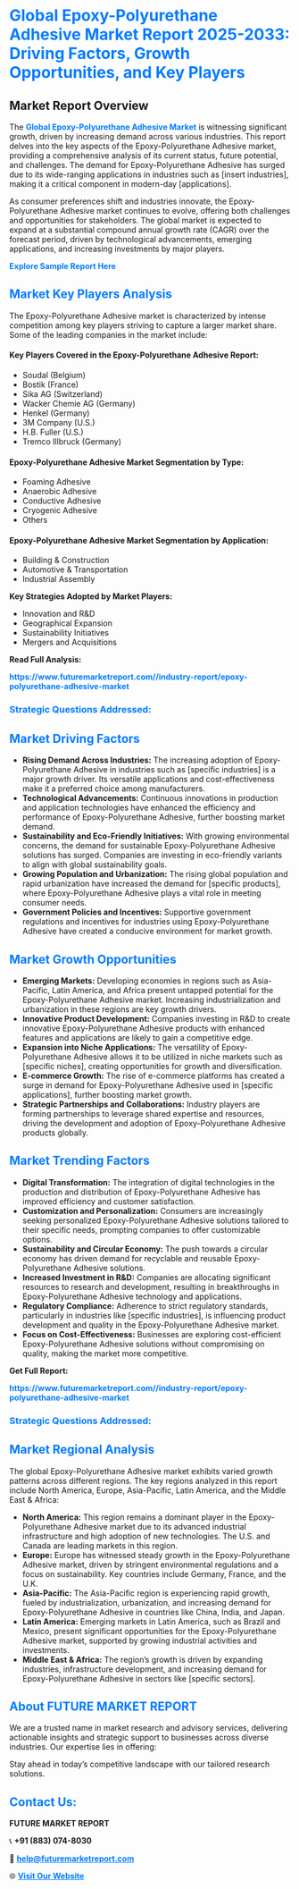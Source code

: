 <h1 style="color: #007BFF;">Global Epoxy-Polyurethane Adhesive Market Report 2025-2033: Driving Factors, Growth Opportunities, and Key Players</h1>

<section id="overview">
<h2>Market Report Overview</h2>
<p>The <a href="https://www.futuremarketreport.com//industry-report/epoxy-polyurethane-adhesive-market" style="color: #007BFF; text-decoration: none;"><strong>Global Epoxy-Polyurethane Adhesive Market</strong></a> is witnessing significant growth, driven by increasing demand across various industries. This report delves into the key aspects of the Epoxy-Polyurethane Adhesive market, providing a comprehensive analysis of its current status, future potential, and challenges. The demand for Epoxy-Polyurethane Adhesive has surged due to its wide-ranging applications in industries such as [insert industries], making it a critical component in modern-day [applications].</p>
<p>As consumer preferences shift and industries innovate, the Epoxy-Polyurethane Adhesive market continues to evolve, offering both challenges and opportunities for stakeholders. The global market is expected to expand at a substantial compound annual growth rate (CAGR) over the forecast period, driven by technological advancements, emerging applications, and increasing investments by major players.</p>
</section>

<section id="overview">
<p><a href="https://www.futuremarketreport.com//request-sample/reportId=85267" style="color: #007BFF; text-decoration: none;"><strong>Explore Sample Report Here</strong></a></p>
</section>

<section id="key-players">
<h2 style="color: #007BFF;">Market Key Players Analysis</h2>
<p>The Epoxy-Polyurethane Adhesive market is characterized by intense competition among key players striving to capture a larger market share. Some of the leading companies in the market include:</p>
<h4>Key Players Covered in the Epoxy-Polyurethane Adhesive Report:</h4>
<ul><li>Soudal (Belgium)</li><li>Bostik (France)</li><li>Sika AG (Switzerland)</li><li>Wacker Chemie AG (Germany)</li><li>Henkel (Germany)</li><li>3M Company (U.S.)</li><li>H.B. Fuller (U.S.)</li><li>Tremco Illbruck (Germany)</li></ul>
<h4>Epoxy-Polyurethane Adhesive Market Segmentation by Type:</h4>
<ul><li>Foaming Adhesive</li><li>Anaerobic Adhesive</li><li>Conductive Adhesive</li><li>Cryogenic Adhesive</li><li>Others</li></ul>

<h4>Epoxy-Polyurethane Adhesive Market Segmentation by Application:</h4>
<ul><li>Building &amp; Construction</li><li>Automotive &amp; Transportation</li><li>Industrial Assembly</li></ul>
<p><strong>Key Strategies Adopted by Market Players:</strong></p>
<ul>
<li>Innovation and R&D</li>
<li>Geographical Expansion</li>
<li>Sustainability Initiatives</li>
<li>Mergers and Acquisitions</li>
</ul>
</section>

<section>
<p><strong>Read Full Analysis: </strong></p><a href="https://www.futuremarketreport.com//industry-report/epoxy-polyurethane-adhesive-market" style="color: #007BFF; text-decoration: none;"><strong>https://www.futuremarketreport.com//industry-report/epoxy-polyurethane-adhesive-market</strong></a>
<h3 style="color: #007BFF;">Strategic Questions Addressed:</h3>
</section>

<section id="driving-factors">
<h2 style="color: #007BFF;">Market Driving Factors</h2>
<ul>
<li><strong>Rising Demand Across Industries:</strong> The increasing adoption of Epoxy-Polyurethane Adhesive in industries such as [specific industries] is a major growth driver. Its versatile applications and cost-effectiveness make it a preferred choice among manufacturers.</li>
<li><strong>Technological Advancements:</strong> Continuous innovations in production and application technologies have enhanced the efficiency and performance of Epoxy-Polyurethane Adhesive, further boosting market demand.</li>
<li><strong>Sustainability and Eco-Friendly Initiatives:</strong> With growing environmental concerns, the demand for sustainable Epoxy-Polyurethane Adhesive solutions has surged. Companies are investing in eco-friendly variants to align with global sustainability goals.</li>
<li><strong>Growing Population and Urbanization:</strong> The rising global population and rapid urbanization have increased the demand for [specific products], where Epoxy-Polyurethane Adhesive plays a vital role in meeting consumer needs.</li>
<li><strong>Government Policies and Incentives:</strong> Supportive government regulations and incentives for industries using Epoxy-Polyurethane Adhesive have created a conducive environment for market growth.</li>
</ul>
</section>

<section id="growth-opportunities">
<h2 style="color: #007BFF;">Market Growth Opportunities</h2>
<ul>
<li><strong>Emerging Markets:</strong> Developing economies in regions such as Asia-Pacific, Latin America, and Africa present untapped potential for the Epoxy-Polyurethane Adhesive market. Increasing industrialization and urbanization in these regions are key growth drivers.</li>
<li><strong>Innovative Product Development:</strong> Companies investing in R&D to create innovative Epoxy-Polyurethane Adhesive products with enhanced features and applications are likely to gain a competitive edge.</li>
<li><strong>Expansion into Niche Applications:</strong> The versatility of Epoxy-Polyurethane Adhesive allows it to be utilized in niche markets such as [specific niches], creating opportunities for growth and diversification.</li>
<li><strong>E-commerce Growth:</strong> The rise of e-commerce platforms has created a surge in demand for Epoxy-Polyurethane Adhesive used in [specific applications], further boosting market growth.</li>
<li><strong>Strategic Partnerships and Collaborations:</strong> Industry players are forming partnerships to leverage shared expertise and resources, driving the development and adoption of Epoxy-Polyurethane Adhesive products globally.</li>
</ul>
</section>

<section id="trending-factors">
<h2 style="color: #007BFF;">Market Trending Factors</h2>
<ul>
<li><strong>Digital Transformation:</strong> The integration of digital technologies in the production and distribution of Epoxy-Polyurethane Adhesive has improved efficiency and customer satisfaction.</li>
<li><strong>Customization and Personalization:</strong> Consumers are increasingly seeking personalized Epoxy-Polyurethane Adhesive solutions tailored to their specific needs, prompting companies to offer customizable options.</li>
<li><strong>Sustainability and Circular Economy:</strong> The push towards a circular economy has driven demand for recyclable and reusable Epoxy-Polyurethane Adhesive solutions.</li>
<li><strong>Increased Investment in R&D:</strong> Companies are allocating significant resources to research and development, resulting in breakthroughs in Epoxy-Polyurethane Adhesive technology and applications.</li>
<li><strong>Regulatory Compliance:</strong> Adherence to strict regulatory standards, particularly in industries like [specific industries], is influencing product development and quality in the Epoxy-Polyurethane Adhesive market.</li>
<li><strong>Focus on Cost-Effectiveness:</strong> Businesses are exploring cost-efficient Epoxy-Polyurethane Adhesive solutions without compromising on quality, making the market more competitive.</li>
</ul>
</section>

<section>
<p><strong>Get Full Report: </strong></p><a href="https://www.futuremarketreport.com//industry-report/epoxy-polyurethane-adhesive-market" style="color: #007BFF; text-decoration: none;"><strong>https://www.futuremarketreport.com//industry-report/epoxy-polyurethane-adhesive-market</strong></a>
<h3 style="color: #007BFF;">Strategic Questions Addressed:</h3>
</section>


<section id="regional-analysis">
<h2 style="color: #007BFF;">Market Regional Analysis</h2>
<p>The global Epoxy-Polyurethane Adhesive market exhibits varied growth patterns across different regions. The key regions analyzed in this report include North America, Europe, Asia-Pacific, Latin America, and the Middle East & Africa:</p>
<ul>
<li><strong>North America:</strong> This region remains a dominant player in the Epoxy-Polyurethane Adhesive market due to its advanced industrial infrastructure and high adoption of new technologies. The U.S. and Canada are leading markets in this region.</li>
<li><strong>Europe:</strong> Europe has witnessed steady growth in the Epoxy-Polyurethane Adhesive market, driven by stringent environmental regulations and a focus on sustainability. Key countries include Germany, France, and the U.K.</li>
<li><strong>Asia-Pacific:</strong> The Asia-Pacific region is experiencing rapid growth, fueled by industrialization, urbanization, and increasing demand for Epoxy-Polyurethane Adhesive in countries like China, India, and Japan.</li>
<li><strong>Latin America:</strong> Emerging markets in Latin America, such as Brazil and Mexico, present significant opportunities for the Epoxy-Polyurethane Adhesive market, supported by growing industrial activities and investments.</li>
<li><strong>Middle East & Africa:</strong> The region’s growth is driven by expanding industries, infrastructure development, and increasing demand for Epoxy-Polyurethane Adhesive in sectors like [specific sectors].</li>
</ul>
</section>

<footer>
<h2 style="color: #007BFF;">About FUTURE MARKET REPORT</h2>
<p>We are a trusted name in market research and advisory services, delivering actionable insights and strategic support to businesses across diverse industries. Our expertise lies in offering:</p>

<p>Stay ahead in today’s competitive landscape with our tailored research solutions.</p>

<h2 style="color: #007BFF;">Contact Us:</h2>
<p><strong>FUTURE MARKET REPORT</strong></p>
<p>📞 <strong>+91 (883) 074-8030</strong></p>
<p>📧 <strong><a href="mailto:help@futuremarketreport.com" style="color: #007BFF;">help@futuremarketreport.com</a></strong></p>
<p>🌐 <strong><a href="https://www.futuremarketreport.com/" style="color: #007BFF;">Visit Our Website</a></strong></p>
</footer>